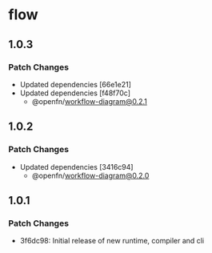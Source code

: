 # flow

## 1.0.3

### Patch Changes

- Updated dependencies [66e1e21]
- Updated dependencies [f48f70c]
  - @openfn/workflow-diagram@0.2.1

## 1.0.2

### Patch Changes

- Updated dependencies [3416c94]
  - @openfn/workflow-diagram@0.2.0

## 1.0.1

### Patch Changes

- 3f6dc98: Initial release of new runtime, compiler and cli

